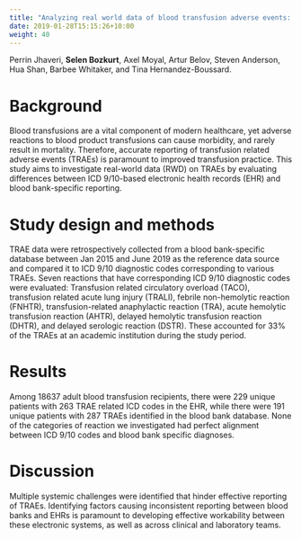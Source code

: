```yaml
---
title: "Analyzing real world data of blood transfusion adverse events: Opportunities and challenges"
date: 2019-01-28T15:15:26+10:00
weight: 40
---
```


Perrin Jhaveri, **Selen Bozkurt**, Axel Moyal, Artur Belov, Steven Anderson, Hua Shan, Barbee Whitaker, and Tina Hernandez-Boussard.

# Background
Blood transfusions are a vital component of modern healthcare, yet adverse reactions to blood product transfusions can cause morbidity, and rarely result in mortality. Therefore, accurate reporting of transfusion related adverse events (TRAEs) is paramount to improved transfusion practice. This study aims to investigate real-world data (RWD) on TRAEs by evaluating differences between ICD 9/10-based electronic health records (EHR) and blood bank-specific reporting.

# Study design and methods
TRAE data were retrospectively collected from a blood bank-specific database between Jan 2015 and June 2019 as the reference data source and compared it to ICD 9/10 diagnostic codes corresponding to various TRAEs. Seven reactions that have corresponding ICD 9/10 diagnostic codes were evaluated: Transfusion related circulatory overload (TACO), transfusion related acute lung injury (TRALI), febrile non-hemolytic reaction (FNHTR), transfusion-related anaphylactic reaction (TRA), acute hemolytic transfusion reaction (AHTR), delayed hemolytic transfusion reaction (DHTR), and delayed serologic reaction (DSTR). These accounted for 33% of the TRAEs at an academic institution during the study period.

# Results
Among 18637 adult blood transfusion recipients, there were 229 unique patients with 263 TRAE related ICD codes in the EHR, while there were 191 unique patients with 287 TRAEs identified in the blood bank database. None of the categories of reaction we investigated had perfect alignment between ICD 9/10 codes and blood bank specific diagnoses.

# Discussion
Multiple systemic challenges were identified that hinder effective reporting of TRAEs. Identifying factors causing inconsistent reporting between blood banks and EHRs is paramount to developing effective workability between these electronic systems, as well as across clinical and laboratory teams.